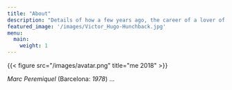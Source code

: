 ```yaml
---
title: "About"
description: "Details of how a few years ago, the career of a lover of development and new technologies, turns sharply towards a Cloud Native model, learning, assisting, training, accompanying... both developers and operators, incorporating all the necessary tools and automatisms to achieve CTTI's goals."
featured_image: '/images/Victor_Hugo-Hunchback.jpg'
menu:
  main:
    weight: 1
---
```

{{< figure src="/images/avatar.png" title="me 2018" >}}

_Marc Peremiquel_ (Barcelona: _1978_) ...
